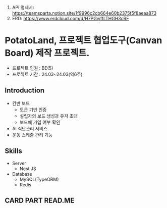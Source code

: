 1. API 명세서: https://teamsparta.notion.site/1f9996c2cb664e60b2375f5f8aeaa873
2. ERD: https://www.erdcloud.com/d/H7PGvjffLTHGH3cRF


# PotatoLand, 프로젝트 협업도구(Canvan Board) 제작 프로젝트.
- 프로젝트 인원 : BE(5)
- 프로젝트 기간 : 24.03~24.03(약6주)
  
## Introduction

- 칸반 보드
  - 토큰 기반 인증
  - 설립자의 보드 생성과 유저 초대
  - 보드에 가입 여부 확인
- AI 식단관리 서비스
- 운동 스케줄 관리 기능

## Skills
- Server
  - Nest JS
- Database
  - MySQL(TypeORM)
  - Redis

## CARD PART READ.ME
